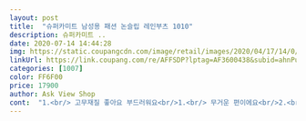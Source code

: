 ```yaml
---
layout: post 
title:  "슈퍼카미트 남성용 패션 논슬립 레인부츠 1010" 
description: 슈퍼카미트 ..
date: 2020-07-14 14:44:28 
img: https://static.coupangcdn.com/image/retail/images/2020/04/17/14/0/23d9faf4-ed45-4208-806c-c29840ab1685.jpg 
linkUrl: https://link.coupang.com/re/AFFSDP?lptag=AF3600438&subid=ahnPublicAsk&pageKey=1490068960&itemId=2558135846&vendorItemId=70886263695&traceid=V0-113-4a864dfd680a71a6 
categories: [1007] 
color: FF6F00 
price: 17900 
author: Ask View Shop 
cont:  "1.<br/> 고무재질 좋아요 부드러워요<br/>1.<br/> 무거운 편이에요<br/>2.<br/> 검정색에 흰색이 예쁘게 들어가서 스타일 장화 느낌이 나요<br/>2.<br/> 깔창이 있어서 장화안에 물이 들어가면 좀 곤란해요<br/>3.<br/> 안에 운동화에 들어가는 깔창이 들어있어서 고무 장화 특유의 맨발과 고무가 마찰되는 느낌이 없어요.<br/><br/>단점<br/>상품구매전 상품평들을보니 사이즈가 큰거같아서<br/>실제로는 270느낌입니다<br/>장점<br/>전반적으로 만족해요! 조금만 더 가벼우면 좋았을것 같아요 ㅎㅎ<br/>제가 여자인데 남자레인부츠를구매한건 사이즈도있지만 가격도저렴하구로켓에다가 디자인도무난하고 직접보니 깔끔하더라고요  전 만족만족 비올때마다 틈틈히 신어야겠어요^^<br/>평소260인데 250시켰더니 잘맞아요 여유가있네요 ㅎ<br/>평소에 265신는데 반치수 다운하니 딱 좋습니다.<br/> 레인부츠다 보니 신고 벗을때 약간 커야 편한데 딱좋아요<br/>" 
---
```

